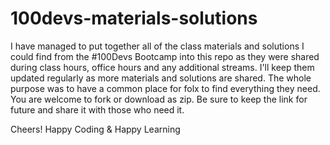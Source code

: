 # 100devs-materials-solutions

I have managed to put together all of the class materials and solutions I could find from the #100Devs Bootcamp into this repo as they were shared during class hours, 
office hours and any additional streams. I'll keep them updated regularly as more materials and solutions are shared. The whole purpose was to have a common place for folx
to find everything they need. You are welcome to fork or download as zip. Be sure to keep the link for future and share it with those who need it. 

Cheers! Happy Coding & Happy Learning
